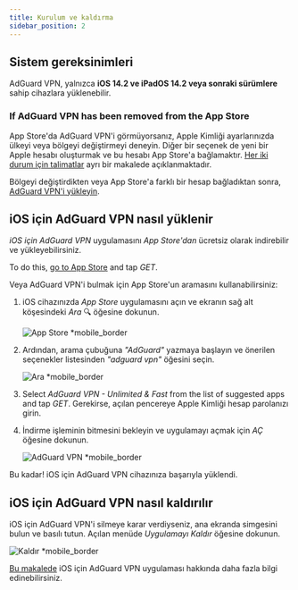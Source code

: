 ```yaml
---
title: Kurulum ve kaldırma
sidebar_position: 2
---
```


## Sistem gereksinimleri

AdGuard VPN, yalnızca **iOS 14.2 ve iPadOS 14.2 veya sonraki sürümlere** sahip cihazlara yüklenebilir.

### If AdGuard VPN has been removed from the App Store

App Store'da AdGuard VPN'i görmüyorsanız, Apple Kimliği ayarlarınızda ülkeyi veya bölgeyi değiştirmeyi deneyin. Diğer bir seçenek de yeni bir Apple hesabı oluşturmak ve bu hesabı App Store'a bağlamaktır. [Her iki durum için talimatlar](/adguard-vpn-for-ios/solving-problems/app-store) ayrı bir makalede açıklanmaktadır.

Bölgeyi değiştirdikten veya App Store'a farklı bir hesap bağladıktan sonra, [AdGuard VPN'i yükleyin](https://apps.apple.com/us/app/adguard-vpn-unlimited-fast/id1525373602).

## iOS için AdGuard VPN nasıl yüklenir

*iOS için AdGuard VPN* uygulamasını *App Store'dan* ücretsiz olarak indirebilir ve yükleyebilirsiniz.

To do this, [go to App Store](https://agrd.io/ios_vpn) and tap *GET*.

Veya AdGuard VPN'i bulmak için App Store'un aramasını kullanabilirsiniz:

1. iOS cihazınızda *App Store* uygulamasını açın ve ekranın sağ alt köşesindeki *Ara* 🔍 öğesine dokunun.

    ![App Store *mobile_border](https://cdn.adguardvpn.com/content/kb/vpn/ios/app-store-en.png)

1. Ardından, arama çubuğuna *"AdGuard"* yazmaya başlayın ve önerilen seçenekler listesinden *"adguard vpn"* öğesini seçin.

    ![Ara *mobile_border](https://cdn.adguardvpn.com/content/kb/vpn/ios/search-en.png)

1. Select *AdGuard VPN - Unlimited & Fast* from the list of suggested apps and tap *GET*. Gerekirse, açılan pencereye Apple Kimliği hesap parolanızı girin.
1. İndirme işleminin bitmesini bekleyin ve uygulamayı açmak için *AÇ* öğesine dokunun.

    ![AdGuard VPN *mobile_border](https://cdn.adguardvpn.com/content/kb/vpn/ios/adguard-vpn-en.png)

Bu kadar! iOS için AdGuard VPN cihazınıza başarıyla yüklendi.

## iOS için AdGuard VPN nasıl kaldırılır

iOS için AdGuard VPN'i silmeye karar verdiyseniz, ana ekranda simgesini bulun ve basılı tutun. Açılan menüde *Uygulamayı Kaldır* öğesine dokunun.

![Kaldır *mobile_border](https://cdn.adguardvpn.com/content/kb/vpn/ios/2.2/quick-action-menu.png)

[Bu makalede](adguard-vpn-for-ios/overview) iOS için AdGuard VPN uygulaması hakkında daha fazla bilgi edinebilirsiniz.
